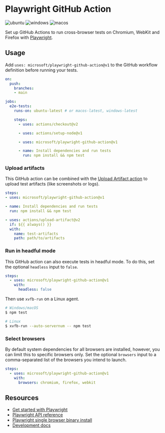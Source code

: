 # Playwright GitHub Action

 ![ubuntu](https://github.com/microsoft/playwright-github-action/workflows/ubuntu/badge.svg) ![windows](https://github.com/microsoft/playwright-github-action/workflows/windows/badge.svg) ![macos](https://github.com/microsoft/playwright-github-action/workflows/macos/badge.svg)

Set up GitHub Actions to run cross-browser tests on Chromium, WebKit and Firefox with [Playwright](https://github.com/microsoft/playwright).

## Usage

Add `uses: microsoft/playwright-github-action@v1` to the GitHub workflow definition before running your tests.

```yml
on:
  push:
    branches:
    - main

jobs:
  e2e-tests:
    runs-on: ubuntu-latest # or macos-latest, windows-latest

    steps:
      - uses: actions/checkout@v2

      - uses: actions/setup-node@v1

      - uses: microsoft/playwright-github-action@v1

      - name: Install dependencies and run tests
        run: npm install && npm test
```

### Upload artifacts

This GitHub action can be combined with the [Upload Artifact action](https://github.com/actions/upload-artifact) to upload test artifacts (like screenshots or logs).

```yml
steps:
- uses: microsoft/playwright-github-action@v1

- name: Install dependencies and run tests
  run: npm install && npm test

- uses: actions/upload-artifact@v2
  if: ${{ always() }}
  with:
    name: test-artifacts
    path: path/to/artifacts
```

### Run in headful mode

This GitHub action can also execute tests in headful mode. To do this, set the optional `headless` input to `false`.

```yml
steps:
  - uses: microsoft/playwright-github-action@v1
    with:
      headless: false
```

Then use `xvfb-run` on a Linux agent.

```sh
# Windows/macOS
$ npm test

# Linux
$ xvfb-run --auto-servernum -- npm test
```

### Select browsers

By default system dependencies for all browsers are installed, however, you can limit this to specific browsers only. Set the optional `browsers` input to a comma-separated list of the browsers you intend to launch.

```yml
steps:
  - uses: microsoft/playwright-github-action@v1
    with:
      browsers: chromium, firefox, webkit
```

## Resources

* [Get started with Playwright](https://github.com/microsoft/playwright)
* [Playwright API reference](https://playwright.dev/docs/api/class-playwright/)
* [Playwright single browser binary install](https://playwright.dev/docs/installation/#download-single-browser-binary)
* [Development docs](DEVELOPMENT.md)
